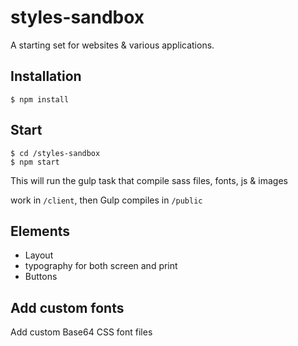 # styles-sandbox
A starting set for websites & various applications.

## Installation
    $ npm install

## Start
    $ cd /styles-sandbox
    $ npm start
This will run the gulp task that compile sass files, fonts, js & images

work in `/client`, then Gulp compiles in `/public` 

## Elements
- Layout
- typography for both screen and print
- Buttons

## Add custom fonts
Add custom Base64 CSS font files
